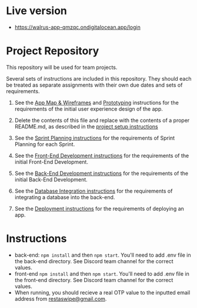 # Live version
* https://walrus-app-qmzqc.ondigitalocean.app/login

# Project Repository

This repository will be used for team projects.

Several sets of instructions are included in this repository. They should each be treated as separate assignments with their own due dates and sets of requirements.

1. See the [App Map & Wireframes](instructions-0a-app-map-wireframes.md) and [Prototyping](./instructions-0b-prototyping.md) instructions for the requirements of the initial user experience design of the app.

1. Delete the contents of this file and replace with the contents of a proper README.md, as described in the [project setup instructions](./instructions-0c-project-setup.md)

1. See the [Sprint Planning instructions](instructions-0d-sprint-planning.md) for the requirements of Sprint Planning for each Sprint.

1. See the [Front-End Development instructions](./instructions-1-front-end.md) for the requirements of the initial Front-End Development.

1. See the [Back-End Development instructions](./instructions-2-back-end.md) for the requirements of the initial Back-End Development.

1. See the [Database Integration instructions](./instructions-3-database.md) for the requirements of integrating a database into the back-end.

1. See the [Deployment instructions](./instructions-4-deployment.md) for the requirements of deploying an app.


# Instructions
* back-end: `npm install` and then `npm start`. You'll need to add .env file in the back-end directory. See Discord team channel for the correct values.
* front-end `npm install` and then `npm start`. You'll need to add .env file in the front-end directory. See Discord team channel for the correct values.
* When running, you should recieve a real OTP value to the inputted email address from restaswipe@gmail.com.